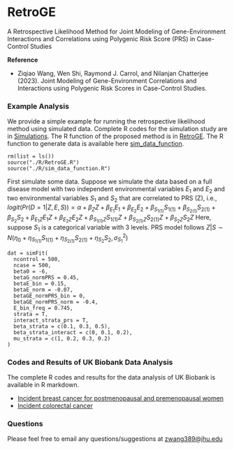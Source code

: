 # RetroGE
A Retrospective Likelihood Method for Joint Modeling of Gene-Environment Interactions and Correlations using Polygenic Risk Score (PRS) in Case-Control Studies

**Reference**

* Ziqiao Wang, Wen Shi, Raymond J. Carrol, and Nilanjan Chatterjee (2023). Joint Modeling of Gene-Environment Correlations and Interactions
using Polygenic Risk Scores in Case-Control Studies.

### Example Analysis
We provide a simple example for running the retrospective likelihood method using simulated data. Complete R codes for the simulation study are in [Simulations](simulations/simulation.R). The R function of the proposed method is in [RetroGE](R/RetroGE.R). The R function to generate data is available here [sim_data_function](R/sim_data_function.R).
```
rm(list = ls())
source("./R/RetroGE.R")
source("./R/sim_data_function.R")
```


First simulate some data. Suppose we simulate the data based on a full disease model with two independent environmental variables $E_1$ and $E_2$ and two environmental variables $S_1$ and $S_2$ that are correlated to PRS (Z), i.e., $logit(Pr(D=1|Z,E,S)) = \alpha+\beta_ZZ+\beta_{E_1}E_1+\beta_{E_2}E_2+\beta_{S_{1(1)}}S_{1(1)}+\beta_{S_{2(1)}}S_{2(1)}+\beta_{S_2}S_{2}+\beta_{E_1Z}E_1Z+\beta_{E_2Z}E_2Z+\beta_{S_{1(1)}Z}S_{1(1)}Z+\beta_{S_{2(1)}Z}S_{2(1)}Z+\beta_{S_2Z}S_{2}Z$
Here, suppose $S_1$ is a categorical variable with 3 levels. PRS model follows
$Z|S \sim N(\eta_0+\eta_{S_{1(1)}}S_{1(1)}+\eta_{S_{2(1)}}S_{2(1)}+\eta_{S_{2}}S_{2},\sigma^2_{S_1})$

```
dat = simFit(
  ncontrol = 500,
  ncase = 500,
  beta0 = -6,
  betaG_normPRS = 0.45,
  betaE_bin = 0.15,
  betaE_norm = -0.07,
  betaGE_normPRS_bin = 0,
  betaGE_normPRS_norm = -0.4,
  E_bin_freq = 0.745,
  strata = T,
  interact_strata_prs = T,
  beta_strata = c(0.1, 0.3, 0.5),
  beta_strata_interact = c(0, 0.1, 0.2),
  mu_strata = c(1, 0.2, 0.3, 0.2)
)
```

### Codes and Results of UK Biobank Data Analysis
The complete R codes and results for the data analysis of UK Biobank is available in R markdown.
* [Incident breast cancer for postmenopausal and premenopausal women](https://raw.githack.com/ziqiaow/RetroGE/main/results/UKB_breastcancer.html)
* [Incident colorectal cancer](https://raw.githack.com/ziqiaow/RetroGE/main/results/report_colorectal.html)

### Questions
Please feel free to email any questions/suggestions at zwang389@jhu.edu
